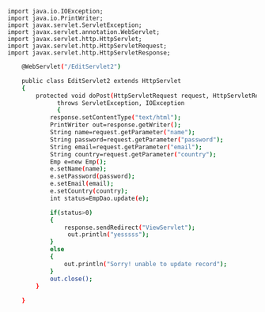     import java.io.IOException;  
    import java.io.PrintWriter;    
    import javax.servlet.ServletException;  
    import javax.servlet.annotation.WebServlet; 
    import javax.servlet.http.HttpServlet;  
    import javax.servlet.http.HttpServletRequest;  
    import javax.servlet.http.HttpServletResponse;  
```sh
    @WebServlet("/EditServlet2")  

    public class EditServlet2 extends HttpServlet 
    {  
        protected void doPost(HttpServletRequest request, HttpServletResponse response)   
              throws ServletException, IOException 
              {  
            response.setContentType("text/html");  
            PrintWriter out=response.getWriter();   
            String name=request.getParameter("name");  
            String password=request.getParameter("password");  
            String email=request.getParameter("email");  
            String country=request.getParameter("country");   
            Emp e=new Emp();  
            e.setName(name);  
            e.setPassword(password);  
            e.setEmail(email);  
            e.setCountry(country);    
            int status=EmpDao.update(e); 
```
```sh 
            if(status>0)
            {  
                response.sendRedirect("ViewServlet"); 
                 out.println("yesssss"); 
            }
            else
            {  
                out.println("Sorry! unable to update record");  
            }  
            out.close();  
        }  
      
    }  
